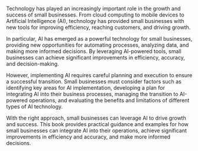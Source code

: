 
Technology has played an increasingly important role in the growth and success of small businesses. From cloud computing to mobile devices to Artificial Intelligence (AI), technology has provided small businesses with new tools for improving efficiency, reaching customers, and driving growth.

In particular, AI has emerged as a powerful technology for small businesses, providing new opportunities for automating processes, analyzing data, and making more informed decisions. By leveraging AI-powered tools, small businesses can achieve significant improvements in efficiency, accuracy, and decision-making.

However, implementing AI requires careful planning and execution to ensure a successful transition. Small businesses must consider factors such as identifying key areas for AI implementation, developing a plan for integrating AI into their business processes, managing the transition to AI-powered operations, and evaluating the benefits and limitations of different types of AI technology.

With the right approach, small businesses can leverage AI to drive growth and success. This book provides practical guidance and examples for how small businesses can integrate AI into their operations, achieve significant improvements in efficiency and accuracy, and make more informed decisions.
